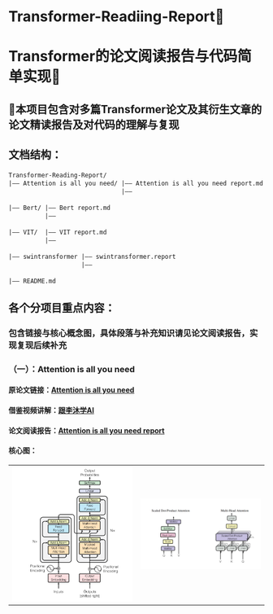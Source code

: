 # Transformer-Readiing-Report🎉
# Transformer的论文阅读报告与代码简单实现🎉
## 🎄本项目包含对多篇Transformer论文及其衍生文章的论文精读报告及对代码的理解与复现

## 文档结构：
```
Transformer-Reading-Report/
|—— Attention is all you need/ |—— Attention is all you need report.md
                               |——

|—— Bert/ |—— Bert report.md
          |——

|—— VIT/  |—— VIT report.md
          |——

|—— swintransformer |—— swintransformer.report
                    |——

|—— README.md         
```
## 各个分项目重点内容：
### 包含链接与核心概念图，具体段落与补充知识请见论文阅读报告，实现复现后续补充
### （一）：Attention is all you need
#### 原论文链接：[Attention is all you need](https://arxiv.org/abs/1706.03762)
#### 借鉴视频讲解：[跟李沐学AI](https://www.bilibili.com/video/BV1pu411o7BE/?spm_id_from=333.999.0.0&vd_source=6e22f74cbbb0cdf9444235d6ad11aabf)
#### 论文阅读报告：[Attention is all you need report](https://github.com/Baiyouawa/Transformer-Reading-Report/blob/main/Attention%20is%20all%20you%20need/Attention%20is%20all%20you%20need%20report.md)

#### 核心图：
<table>
  <tr>
    <td><img src="images/Attention1.png" alt="Attention1" width="900"/></td>
    <td><img src="images/Attention2.png" alt="Attention2" width="900"/></td>
  </tr>
</table>


